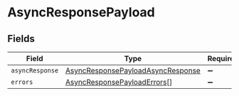 # AsyncResponsePayload


## Fields

| Field                                                                                         | Type                                                                                          | Required                                                                                      | Description                                                                                   |
| --------------------------------------------------------------------------------------------- | --------------------------------------------------------------------------------------------- | --------------------------------------------------------------------------------------------- | --------------------------------------------------------------------------------------------- |
| `asyncResponse`                                                                               | [AsyncResponsePayloadAsyncResponse](../../models/shared/asyncresponsepayloadasyncresponse.md) | :heavy_minus_sign:                                                                            | N/A                                                                                           |
| `errors`                                                                                      | [AsyncResponsePayloadErrors](../../models/shared/asyncresponsepayloaderrors.md)[]             | :heavy_minus_sign:                                                                            | N/A                                                                                           |